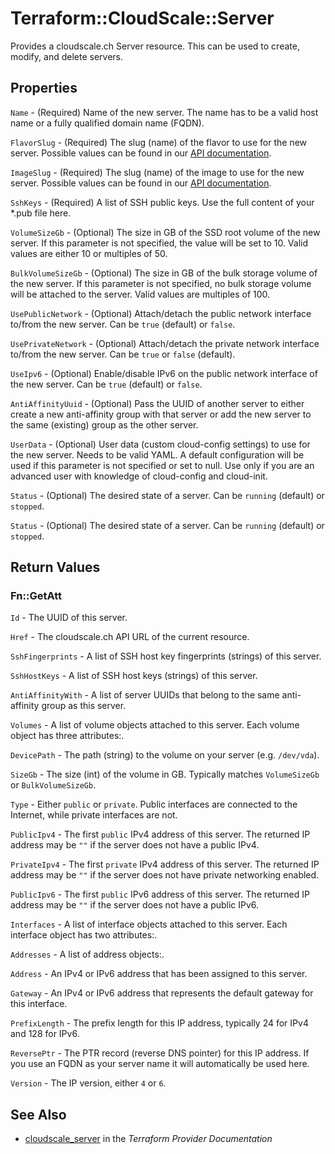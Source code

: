 # Terraform::CloudScale::Server

Provides a cloudscale.ch Server resource. This can be used to create, modify, and delete servers.

## Properties

`Name` - (Required) Name of the new server. The name has to be a valid host name or a fully qualified domain name (FQDN).

`FlavorSlug` - (Required) The slug (name) of the flavor to use for the new server. Possible values can be found in our [API documentation](https://www.cloudscale.ch/en/api/v1#flavors).

`ImageSlug` - (Required) The slug (name) of the image to use for the new server. Possible values can be found in our [API documentation](https://www.cloudscale.ch/en/api/v1#images).

`SshKeys` - (Required) A list of SSH public keys. Use the full content of your \*.pub file here.

`VolumeSizeGb` - (Optional) The size in GB of the SSD root volume of the new server. If this parameter is not specified, the value will be set to 10. Valid values are either 10 or multiples of 50.

`BulkVolumeSizeGb` - (Optional) The size in GB of the bulk storage volume of the new server. If this parameter is not specified, no bulk storage volume will be attached to the server. Valid values are multiples of 100.

`UsePublicNetwork` - (Optional) Attach/detach the public network interface to/from the new server. Can be `true` (default) or `false`.

`UsePrivateNetwork` - (Optional) Attach/detach the private network interface to/from the new server. Can be `true` or `false` (default).

`UseIpv6` - (Optional) Enable/disable IPv6 on the public network interface of the new server. Can be `true` (default) or `false`.

`AntiAffinityUuid` - (Optional) Pass the UUID of another server to either create a new anti-affinity group with that server or add the new server to the same (existing) group as the other server.

`UserData` - (Optional) User data (custom cloud-config settings) to use for the new server. Needs to be valid YAML. A default configuration will be used if this parameter is not specified or set to null. Use only if you are an advanced user with knowledge of cloud-config and cloud-init.

`Status` - (Optional) The desired state of a server. Can be `running` (default) or `stopped`.

`Status` - (Optional) The desired state of a server. Can be `running` (default) or `stopped`.


## Return Values

### Fn::GetAtt

`Id` - The UUID of this server.

`Href` - The cloudscale.ch API URL of the current resource.

`SshFingerprints` - A list of SSH host key fingerprints (strings) of this server.

`SshHostKeys` - A list of SSH host keys (strings) of this server.

`AntiAffinityWith` - A list of server UUIDs that belong to the same anti-affinity group as this server.

`Volumes` - A list of volume objects attached to this server. Each volume object has three attributes:.

`DevicePath` - The path (string) to the volume on your server (e.g. `/dev/vda`).

`SizeGb` - The size (int) of the volume in GB. Typically matches `VolumeSizeGb` or `BulkVolumeSizeGb`.

`Type` - Either `public` or `private`. Public interfaces are connected to the Internet, while private interfaces are not.

`PublicIpv4` - The first `public` IPv4 address of this server. The returned IP address may be `""` if the server does not have a public IPv4.

`PrivateIpv4` - The first `private` IPv4 address of this server. The returned IP address may be `""` if the server does not have private networking enabled.

`PublicIpv6` - The first `public` IPv6 address of this server. The returned IP address may be `""` if the server does not have a public IPv6.

`Interfaces` - A list of interface objects attached to this server. Each interface object has two attributes:.

`Addresses` - A list of address objects:.

`Address` - An IPv4 or IPv6 address that has been assigned to this server.

`Gateway` - An IPv4 or IPv6 address that represents the default gateway for this interface.

`PrefixLength` - The prefix length for this IP address, typically 24 for IPv4 and 128 for IPv6.

`ReversePtr` - The PTR record (reverse DNS pointer) for this IP address. If you use an FQDN as your server name it will automatically be used here.

`Version` - The IP version, either `4` or `6`.

## See Also

* [cloudscale_server](https://www.terraform.io/docs/providers/cloudscale/r/server.html) in the _Terraform Provider Documentation_
